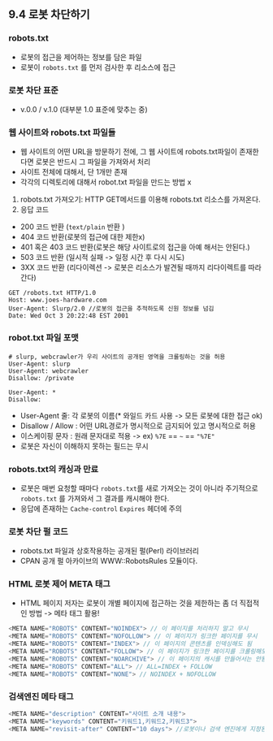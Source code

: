 ## 9.4 로봇 차단하기
### robots.txt
- 로봇의 접근을 제어하는 정보를 담은 파일
- 로봇이 `robots.txt` 를 먼저 검사한 후 리소스에 접근
### 로봇 차단 표준
- v.0.0 / v.1.0 (대부분 1.0 표준에 맞추는 중)
### 웹 사이트와 robots.txt 파일들
- 웹 사이트의 어떤 URL을 방문하기 전에, 그 웹 사이트에 robots.txt파일이 존재한다면 로봇은 반드시 그 파일을 가져와서 처리
- 사이트 전체에 대해서, 단 1개만 존재
- 각각의 디렉토리에 대해서 robot.txt 파일을 만드는 방법 x

1) robots.txt 가져오기: HTTP GET메서드를 이용해 robots.txt 리소스를 가져온다. 
2) 응답 코드
- 200 코드 반환 (`text/plain` 반환 )
- 404 코드 반환(로봇의 접근에 대한 제한x)
- 401 혹은 403 코드 반환(로봇은 해당 사이트로의 접근을 아예 해서는 안된다.)
- 503 코드 반환 (일시적 실패 -> 일정 시간 후 다시 시도)
- 3XX 코드 반환 (리다이렉션 -> 로봇은 리소스가 발견될 때까지 리다이렉트를 따라간다)
```
GET /robots.txt HTTP/1.0
Host: www.joes-hardware.com
User-Agent: Slurp/2.0 //로봇의 접근을 추적하도록 신원 정보를 넘김
Date: Wed Oct 3 20:22:48 EST 2001
```

### robot.txt 파일 포맷
```
# slurp, webcrawler가 우리 사이트의 공개된 영역을 크롤링하는 것을 허용
User-Agent: slurp
User-Agent: webcrawler
Disallow: /private

User-Agent: *
Disallow:
```
- User-Agent 줄: 각 로봇의 이름(* 와일드 카드 사용 -> 모든 로봇에 대한 접근 ok)
- Disallow / Allow : 어떤 URL경로가 명시적으로 금지되어 있고 명시적으로 허용
- 이스케이핑 문자 : 원래 문자대로 적용 
-> ex) `%7E` == `~` == `"%7E"`
- 로봇은 자신이 이해하지 못하는 필드는 무시

### robots.txt의 캐싱과 만료
- 로봇은 매번 요청할 때마다 `robots.txt`를 새로 가져오는 것이 아니라 주기적으로 `robots.txt` 를 가져와서 그 결과를 캐시해야 한다.
- 응답에 존재하는 `Cache-control` `Expires` 헤더에 주의

### 로봇 차단 펄 코드
- robots.txt 파일과 상호작용하는 공개된 펄(Perl) 라이브러리
- CPAN 공개 펄 아카이브의 WWW::RobotsRules 모듈이다.

### HTML 로봇 제어 META 태그
- HTML 페이지 저자는 로봇이 개별 페이지에 접근하는 것을 제한하는 좀 더 직접적인 방법 -> 메타 태그 활용!
```js
<META NAME="ROBOTS" CONTENT="NOINDEX"> // 이 페이지를 처리하지 말고 무시
<META NAME="ROBOTS" CONTENT="NOFOLLOW"> // 이 페이지가 링크한 페이지를 무시
<META NAME="ROBOTS" CONTENT="INDEX"> // 이 페이지의 콘텐츠를 인덱싱해도 됨
<META NAME="ROBOTS" CONTENT="FOLLOW"> // 이 페이지가 링크한 페이지를 크롤링해도 됨
<META NAME="ROBOTS" CONTENT="NOARCHIVE"> // 이 페이지의 캐시를 만들어서는 안됨
<META NAME="ROBOTS" CONTENT="ALL"> // ALL=INDEX + FOLLOW   
<META NAME="ROBOTS" CONTENT="NONE"> // NOINDEX + NOFOLLOW
```
### 검색엔진 메타 태그
```js
<META NAME="description" CONTENT="사이트 소개 내용">
<META NAME="keywords" CONTENT="키워드1,키워드2,키워드3">
<META NAME="revisit-after" CONTENT="10 days"> //로봇이나 검색 엔진에게 지정된 날짜 이후에 다시 한번 방문하라는 의미
```